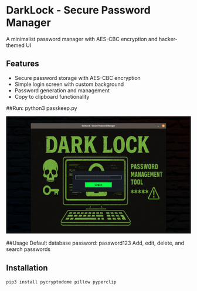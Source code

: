 # DarkLock - Secure Password Manager
A minimalist password manager with AES-CBC encryption and hacker-themed UI
## Features
- Secure password storage with AES-CBC encryption
- Simple login screen with custom background
- Password generation and management
- Copy to clipboard functionality

##Run: python3 passkeep.py

![Login Screen](login_screen.png)

##Usage
Default database password: password123
Add, edit, delete, and search passwords
## Installation
```bash
pip3 install pycryptodome pillow pyperclip
